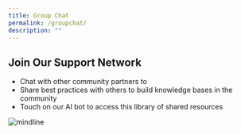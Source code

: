 ```yaml
---
title: Group Chat
permalink: /groupchat/
description: ""
---
```

## Join Our Support Network
* Chat with other community partners to 
* Share best practices with others to build knowledge bases in the community
* Touch on our AI bot to access this library of shared resources

<img alt="mindline" src="https://scontent.fsin7-1.fna.fbcdn.net/v/t1.6435-9/155047777_10159039075818560_1813083149321125721_n.jpg?_nc_cat=104&amp;ccb=1-7&amp;_nc_sid=8bfeb9&amp;_nc_ohc=9h4tdN5KL8kAX_pdIb5&amp;_nc_ht=scontent.fsin7-1.fna&amp;oh=00_AfBSb2B3n7GG3qrLmq70DYW0R5xUTtclh2L-_DmJYSiI1w&amp;oe=64F7C3D0">
